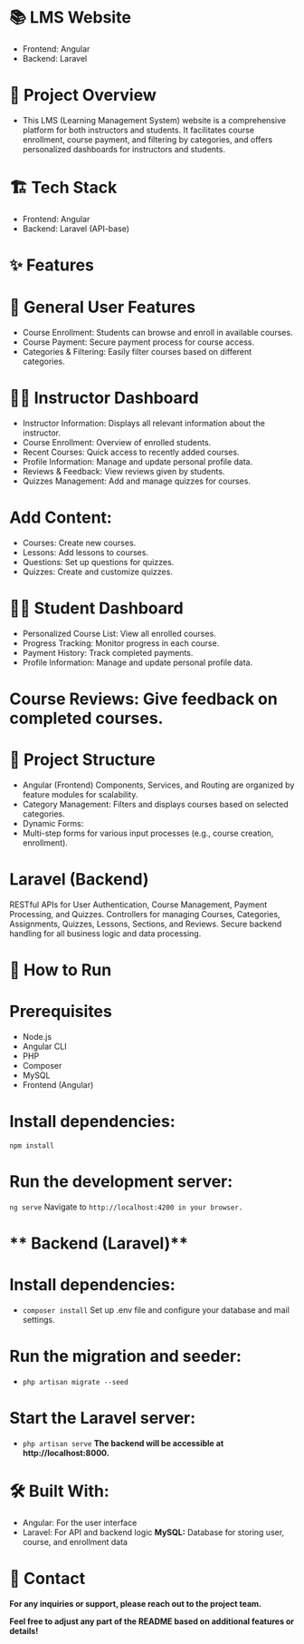  # **📚 LMS Website**
  - Frontend: Angular
  - Backend: Laravel

# **🎯 Project Overview**
   - This LMS (Learning Management System) website is a comprehensive platform for both instructors and students. It facilitates course enrollment, course payment, and filtering by categories, and offers personalized dashboards for instructors and students.

#  **🏗️ Tech Stack**
  - Frontend: Angular
  - Backend: Laravel (API-base)
# **✨ Features**
# **🌟 General User Features**
   - Course Enrollment: Students can browse and enroll in available courses.
   - Course Payment: Secure payment process for course access.
   - Categories & Filtering: Easily filter courses based on different categories.
# **🧑‍🏫 Instructor Dashboard**
  - Instructor Information: Displays all relevant information about the instructor.
  - Course Enrollment: Overview of enrolled students.
  - Recent Courses: Quick access to recently added courses.
  - Profile Information: Manage and update personal profile data.
  - Reviews & Feedback: View reviews given by students.
  - Quizzes Management: Add and manage quizzes for courses.
# **Add Content:**
   - Courses: Create new courses.
   - Lessons: Add lessons to courses.
   - Questions: Set up questions for quizzes.
   - Quizzes: Create and customize quizzes.
# **🧑‍🎓 Student Dashboard**
   - Personalized Course List: View all enrolled courses.
   - Progress Tracking: Monitor progress in each course.
   - Payment History: Track completed payments.
   - Profile Information: Manage and update personal profile data.
# **Course Reviews: Give feedback on completed courses.**
# 📂 Project Structure
   - Angular (Frontend)
    Components, Services, and Routing are organized by feature modules for scalability.  
   - Category Management:
       Filters and displays courses based on selected categories.
  - Dynamic Forms:
  - Multi-step forms for various input processes (e.g., course creation, enrollment).
    
# **Laravel (Backend)**
RESTful APIs for User Authentication, Course Management, Payment Processing, and Quizzes.
Controllers for managing Courses, Categories, Assignments, Quizzes, Lessons, Sections, and Reviews.
Secure backend handling for all business logic and data processing.
# **🚀 How to Run**
# **Prerequisites**
  - Node.js
  - Angular CLI
  - PHP
  - Composer
  - MySQL
  - Frontend (Angular)
# **Install dependencies:**
`
npm install `
# **Run the development server:**

`ng serve`
Navigate to `http://localhost:4200 in your browser.`
# ** Backend (Laravel)**
# **Install dependencies:**

 - `composer install`
Set up .env file and configure your database and mail settings.
# **Run the migration and seeder:**

 - `php artisan migrate --seed`
# **Start the Laravel server:**
  - `php artisan serve`
**The backend will be accessible at http://localhost:8000.**
# **🛠️ Built With**:
  - Angular: For the user interface
  - Laravel: For API and backend logic
**MySQL:** Database for storing user, course, and enrollment data
# **📧 Contact**
**For any inquiries or support, please reach out to the project team.**

**Feel free to adjust any part of the README based on additional features or details!**
